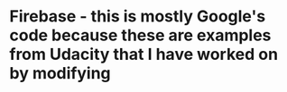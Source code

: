 # Firebase - this is mostly Google's code because these are examples from Udacity that I have worked on by modifying
